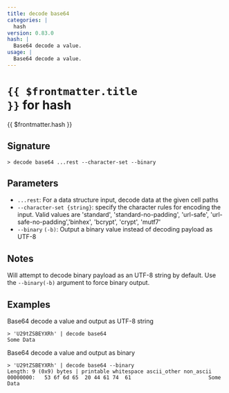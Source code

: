 ```yaml
---
title: decode base64
categories: |
  hash
version: 0.83.0
hash: |
  Base64 decode a value.
usage: |
  Base64 decode a value.
---
```


# <code>{{ $frontmatter.title }}</code> for hash

<div class='command-title'>{{ $frontmatter.hash }}</div>

## Signature

```> decode base64 ...rest --character-set --binary```

## Parameters

 -  `...rest`: For a data structure input, decode data at the given cell paths
 -  `--character-set {string}`: specify the character rules for encoding the input.
	Valid values are 'standard', 'standard-no-padding', 'url-safe', 'url-safe-no-padding','binhex', 'bcrypt', 'crypt', 'mutf7'
 -  `--binary` `(-b)`: Output a binary value instead of decoding payload as UTF-8

## Notes
Will attempt to decode binary payload as an UTF-8 string by default. Use the `--binary(-b)` argument to force binary output.
## Examples

Base64 decode a value and output as UTF-8 string
```shell
> 'U29tZSBEYXRh' | decode base64
Some Data
```

Base64 decode a value and output as binary
```shell
> 'U29tZSBEYXRh' | decode base64 --binary
Length: 9 (0x9) bytes | printable whitespace ascii_other non_ascii
00000000:   53 6f 6d 65  20 44 61 74  61                         Some Data

```
